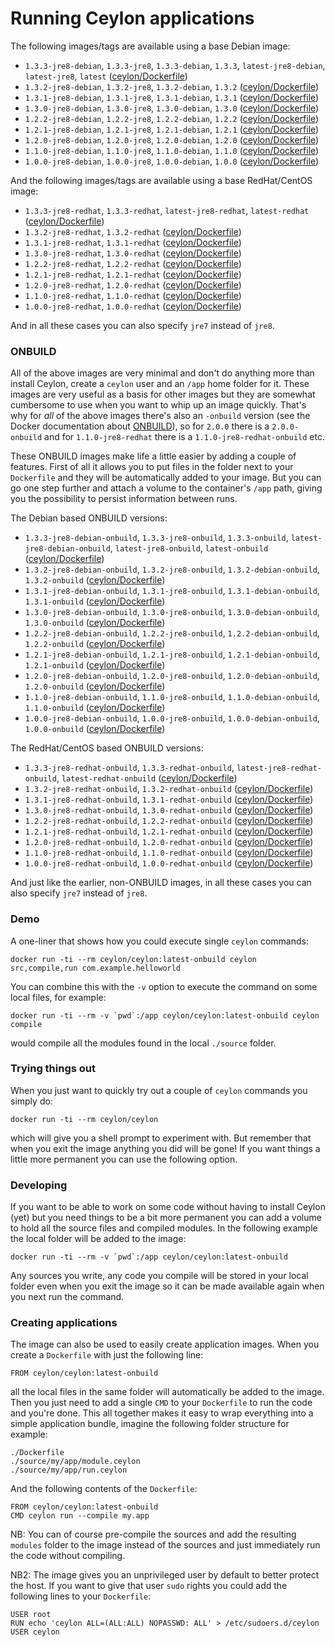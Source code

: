 # Running Ceylon applications

The following images/tags are available using a base Debian image:

 - `1.3.3-jre8-debian`, `1.3.3-jre8`, `1.3.3-debian`, `1.3.3`, `latest-jre8-debian`, `latest-jre8`, `latest` ([ceylon/Dockerfile](https://github.com/ceylon-docker/ceylon/blob/master/1.3.3/1.3.3-jre8-debian/Dockerfile))
 - `1.3.2-jre8-debian`, `1.3.2-jre8`, `1.3.2-debian`, `1.3.2` ([ceylon/Dockerfile](https://github.com/ceylon-docker/ceylon/blob/master/1.3.2/1.3.2-jre8-debian/Dockerfile))
 - `1.3.1-jre8-debian`, `1.3.1-jre8`, `1.3.1-debian`, `1.3.1` ([ceylon/Dockerfile](https://github.com/ceylon-docker/ceylon/blob/master/1.3.1/1.3.1-jre8-debian/Dockerfile))
 - `1.3.0-jre8-debian`, `1.3.0-jre8`, `1.3.0-debian`, `1.3.0` ([ceylon/Dockerfile](https://github.com/ceylon-docker/ceylon/blob/master/1.3.0/1.3.0-jre8-debian/Dockerfile))
 - `1.2.2-jre8-debian`, `1.2.2-jre8`, `1.2.2-debian`, `1.2.2` ([ceylon/Dockerfile](https://github.com/ceylon-docker/ceylon/blob/master/1.2.2/1.2.2-jre8-debian/Dockerfile))
 - `1.2.1-jre8-debian`, `1.2.1-jre8`, `1.2.1-debian`, `1.2.1` ([ceylon/Dockerfile](https://github.com/ceylon-docker/ceylon/blob/master/1.2.1/1.2.1-jre8-debian/Dockerfile))
 - `1.2.0-jre8-debian`, `1.2.0-jre8`, `1.2.0-debian`, `1.2.0` ([ceylon/Dockerfile](https://github.com/ceylon-docker/ceylon/blob/master/1.2.0/1.2.0-jre8-debian/Dockerfile))
 - `1.1.0-jre8-debian`, `1.1.0-jre8`, `1.1.0-debian`, `1.1.0` ([ceylon/Dockerfile](https://github.com/ceylon-docker/ceylon/blob/master/1.1.0/1.1.0-jre8-debian/Dockerfile))
 - `1.0.0-jre8-debian`, `1.0.0-jre8`, `1.0.0-debian`, `1.0.0` ([ceylon/Dockerfile](https://github.com/ceylon-docker/ceylon/blob/master/1.0.0/1.0.0-jre8-debian/Dockerfile))

And the following images/tags are available using a base RedHat/CentOS image:

 - `1.3.3-jre8-redhat`, `1.3.3-redhat`, `latest-jre8-redhat`, `latest-redhat` ([ceylon/Dockerfile](https://github.com/ceylon-docker/ceylon/blob/master/1.3.3/1.3.3-jre8-redhat/Dockerfile))
 - `1.3.2-jre8-redhat`, `1.3.2-redhat` ([ceylon/Dockerfile](https://github.com/ceylon-docker/ceylon/blob/master/1.3.2/1.3.2-jre8-redhat/Dockerfile))
 - `1.3.1-jre8-redhat`, `1.3.1-redhat` ([ceylon/Dockerfile](https://github.com/ceylon-docker/ceylon/blob/master/1.3.1/1.3.1-jre8-redhat/Dockerfile))
 - `1.3.0-jre8-redhat`, `1.3.0-redhat` ([ceylon/Dockerfile](https://github.com/ceylon-docker/ceylon/blob/master/1.3.0/1.3.0-jre8-redhat/Dockerfile))
 - `1.2.2-jre8-redhat`, `1.2.2-redhat` ([ceylon/Dockerfile](https://github.com/ceylon-docker/ceylon/blob/master/1.2.2/1.2.2-jre8-redhat/Dockerfile))
 - `1.2.1-jre8-redhat`, `1.2.1-redhat` ([ceylon/Dockerfile](https://github.com/ceylon-docker/ceylon/blob/master/1.2.1/1.2.1-jre8-redhat/Dockerfile))
 - `1.2.0-jre8-redhat`, `1.2.0-redhat` ([ceylon/Dockerfile](https://github.com/ceylon-docker/ceylon/blob/master/1.2.0/1.2.0-jre8-redhat/Dockerfile))
 - `1.1.0-jre8-redhat`, `1.1.0-redhat` ([ceylon/Dockerfile](https://github.com/ceylon-docker/ceylon/blob/master/1.1.0/1.1.0-jre8-redhat/Dockerfile))
 - `1.0.0-jre8-redhat`, `1.0.0-redhat` ([ceylon/Dockerfile](https://github.com/ceylon-docker/ceylon/blob/master/1.0.0/1.0.0-jre8-redhat/Dockerfile))

And in all these cases you can also specify `jre7` instead of `jre8`.

### ONBUILD

All of the above images are very minimal and don't do anything more than install Ceylon, create a `ceylon` user and an `/app` home folder for it. These images are very useful as a basis for other images but they are somewhat cumbersome to use when you want to whip up an image quickly. That's why for *all* of the above images there's also an `-onbuild` version (see the Docker documentation about [ONBUILD](https://docs.docker.com/engine/reference/builder/#/onbuild)), so for `2.0.0` there is a `2.0.0-onbuild` and for `1.1.0-jre8-redhat` there is a `1.1.0-jre8-redhat-onbuild` etc.

These ONBUILD images make life a little easier by adding a couple of features. First of all it allows you to put files in the folder next to your `Dockerfile` and they will be automatically added to your image. But you can go one step further and attach a volume to the container's `/app` path, giving you the possibility to persist information between runs.

The Debian based ONBUILD versions:

 - `1.3.3-jre8-debian-onbuild`, `1.3.3-jre8-onbuild`, `1.3.3-onbuild`, `latest-jre8-debian-onbuild`, `latest-jre8-onbuild`, `latest-onbuild` ([ceylon/Dockerfile](https://github.com/ceylon-docker/ceylon/blob/master/1.3.3/1.3.3-jre8-debian-onbuild/Dockerfile))
 - `1.3.2-jre8-debian-onbuild`, `1.3.2-jre8-onbuild`, `1.3.2-debian-onbuild`, `1.3.2-onbuild` ([ceylon/Dockerfile](https://github.com/ceylon-docker/ceylon/blob/master/1.3.2/1.3.2-jre8-debian-onbuild/Dockerfile))
 - `1.3.1-jre8-debian-onbuild`, `1.3.1-jre8-onbuild`, `1.3.1-debian-onbuild`, `1.3.1-onbuild` ([ceylon/Dockerfile](https://github.com/ceylon-docker/ceylon/blob/master/1.3.1/1.3.1-jre8-debian-onbuild/Dockerfile))
 - `1.3.0-jre8-debian-onbuild`, `1.3.0-jre8-onbuild`, `1.3.0-debian-onbuild`, `1.3.0-onbuild` ([ceylon/Dockerfile](https://github.com/ceylon-docker/ceylon/blob/master/1.3.0/1.3.0-jre8-debian-onbuild/Dockerfile))
 - `1.2.2-jre8-debian-onbuild`, `1.2.2-jre8-onbuild`, `1.2.2-debian-onbuild`, `1.2.2-onbuild` ([ceylon/Dockerfile](https://github.com/ceylon-docker/ceylon/blob/master/1.2.2/1.2.2-jre8-debian-onbuild/Dockerfile))
 - `1.2.1-jre8-debian-onbuild`, `1.2.1-jre8-onbuild`, `1.2.1-debian-onbuild`, `1.2.1-onbuild` ([ceylon/Dockerfile](https://github.com/ceylon-docker/ceylon/blob/master/1.2.1/1.2.1-jre8-debian-onbuild/Dockerfile))
 - `1.2.0-jre8-debian-onbuild`, `1.2.0-jre8-onbuild`, `1.2.0-debian-onbuild`, `1.2.0-onbuild` ([ceylon/Dockerfile](https://github.com/ceylon-docker/ceylon/blob/master/1.2.0/1.2.0-jre8-debian-onbuild/Dockerfile))
 - `1.1.0-jre8-debian-onbuild`, `1.1.0-jre8-onbuild`, `1.1.0-debian-onbuild`, `1.1.0-onbuild` ([ceylon/Dockerfile](https://github.com/ceylon-docker/ceylon/blob/master/1.1.0/1.1.0-jre8-debian-onbuild/Dockerfile))
 - `1.0.0-jre8-debian-onbuild`, `1.0.0-jre8-onbuild`, `1.0.0-debian-onbuild`, `1.0.0-onbuild` ([ceylon/Dockerfile](https://github.com/ceylon-docker/ceylon/blob/master/1.0.0/1.0.0-jre8-debian-onbuild/Dockerfile))

The RedHat/CentOS based ONBUILD versions:

 - `1.3.3-jre8-redhat-onbuild`, `1.3.3-redhat-onbuild`, `latest-jre8-redhat-onbuild`, `latest-redhat-onbuild` ([ceylon/Dockerfile](https://github.com/ceylon-docker/ceylon/blob/master/1.3.3/1.3.3-jre8-redhat-onbuild/Dockerfile))
 - `1.3.2-jre8-redhat-onbuild`, `1.3.2-redhat-onbuild` ([ceylon/Dockerfile](https://github.com/ceylon-docker/ceylon/blob/master/1.3.2/1.3.2-jre8-redhat-onbuild/Dockerfile))
 - `1.3.1-jre8-redhat-onbuild`, `1.3.1-redhat-onbuild` ([ceylon/Dockerfile](https://github.com/ceylon-docker/ceylon/blob/master/1.3.1/1.3.1-jre8-redhat-onbuild/Dockerfile))
 - `1.3.0-jre8-redhat-onbuild`, `1.3.0-redhat-onbuild` ([ceylon/Dockerfile](https://github.com/ceylon-docker/ceylon/blob/master/1.3.0/1.3.0-jre8-redhat-onbuild/Dockerfile))
 - `1.2.2-jre8-redhat-onbuild`, `1.2.2-redhat-onbuild` ([ceylon/Dockerfile](https://github.com/ceylon-docker/ceylon/blob/master/1.2.2/1.2.2-jre8-redhat-onbuild/Dockerfile))
 - `1.2.1-jre8-redhat-onbuild`, `1.2.1-redhat-onbuild` ([ceylon/Dockerfile](https://github.com/ceylon-docker/ceylon/blob/master/1.2.1/1.2.1-jre8-redhat-onbuild/Dockerfile))
 - `1.2.0-jre8-redhat-onbuild`, `1.2.0-redhat-onbuild` ([ceylon/Dockerfile](https://github.com/ceylon-docker/ceylon/blob/master/1.2.0/1.2.0-jre8-redhat-onbuild/Dockerfile))
 - `1.1.0-jre8-redhat-onbuild`, `1.1.0-redhat-onbuild` ([ceylon/Dockerfile](https://github.com/ceylon-docker/ceylon/blob/master/1.1.0/1.1.0-jre8-redhat-onbuild/Dockerfile))
 - `1.0.0-jre8-redhat-onbuild`, `1.0.0-redhat-onbuild` ([ceylon/Dockerfile](https://github.com/ceylon-docker/ceylon/blob/master/1.0.0/1.0.0-jre8-redhat-onbuild/Dockerfile))

And just like the earlier, non-ONBUILD images, in all these cases you can also specify `jre7` instead of `jre8`.

### Demo

A one-liner that shows how you could execute single `ceylon` commands:

    docker run -ti --rm ceylon/ceylon:latest-onbuild ceylon src,compile,run com.example.helloworld

You can combine this with the `-v` option to execute the command on some local files, for example:

    docker run -ti --rm -v `pwd`:/app ceylon/ceylon:latest-onbuild ceylon compile

would compile all the modules found in the local `./source` folder.

### Trying things out

When you just want to quickly try out a couple of `ceylon` commands you simply do:

    docker run -ti --rm ceylon/ceylon

which will give you a shell prompt to experiment with. But remember that when you exit the image anything you did will be gone! If you want things a little more permanent you can use the following option.

### Developing

If you want to be able to work on some code without having to install Ceylon (yet) but you need things to be a bit more permanent you can add a volume to hold all the source files and compiled modules. In the following example the local folder will be added to the image:

    docker run -ti --rm -v `pwd`:/app ceylon/ceylon:latest-onbuild

Any sources you write, any code you compile will be stored in your local folder even when you exit the image so it can be made available again when you next run the command.

### Creating applications

The image can also be used to easily create application images. When you create a `Dockerfile` with just the following line:

    FROM ceylon/ceylon:latest-onbuild

all the local files in the same folder will automatically be added to the image. Then you just need to add a single `CMD` to your `Dockerfile` to run the code and you're done. This all together makes it easy to wrap everything into a simple application bundle, imagine the following folder structure for example:

    ./Dockerfile
    ./source/my/app/module.ceylon
    ./source/my/app/run.ceylon

And the following contents of the `Dockerfile`:

    FROM ceylon/ceylon:latest-onbuild
    CMD ceylon run --compile my.app

NB: You can of course pre-compile the sources and add the resulting `modules` folder to the image instead of the sources and just immediately run the code without compiling.

NB2: The image gives you an unprivileged user by default to better protect the host. If you want to give that user `sudo` rights you could add the following lines to your `Dockerfile`:

    USER root
    RUN echo 'ceylon ALL=(ALL:ALL) NOPASSWD: ALL' > /etc/sudoers.d/ceylon
    USER ceylon
